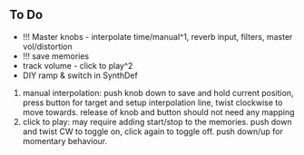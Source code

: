 ## To Do

 - !!! Master knobs - interpolate time/manual^1, reverb input, filters, master vol/distortion
 - !!! save memories
 - track volume - click to play^2
 - DIY ramp & switch in SynthDef

1. manual interpolation: push knob down to save and hold current position, press button for target and setup interpolation line, twist clockwise to move towards. release of knob and button should not need any mapping
2. click to play: may require adding start/stop to the memories. push down and twist CW to toggle on, click again to toggle off. push down/up for momentary behaviour.
